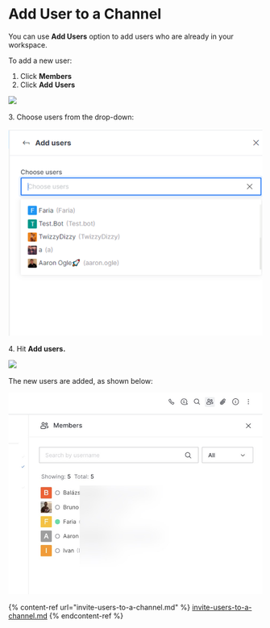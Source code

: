 # Add User to a Channel

You can use **Add Users** option to add users who are already in your workspace.

To add a new user:

1. Click **Members**
2. Click **Add** **Users**

![](<../../../../../../.gitbook/assets/image (412) (1).png>)

3\. Choose users from the drop-down:

![](<../../../../../../.gitbook/assets/image (669) (1) (1).png>)

4\. Hit **Add users.**

![](<../../../../../../.gitbook/assets/image (406) (1).png>)

The new users are added, as shown below:

![](<../../../../../../.gitbook/assets/image (386).png>)

{% content-ref url="invite-users-to-a-channel.md" %}
[invite-users-to-a-channel.md](invite-users-to-a-channel.md)
{% endcontent-ref %}
